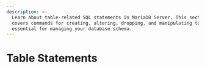 ```yaml
---
description: >-
  Learn about table-related SQL statements in MariaDB Server. This section
  covers commands for creating, altering, dropping, and manipulating tables,
  essential for managing your database schema.
---
```


# Table Statements

